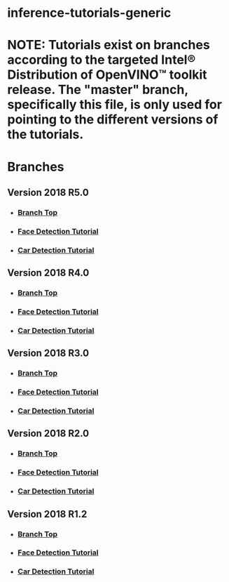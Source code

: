 # inference-tutorials-generic


# **NOTE**: Tutorials exist on branches according to the targeted Intel® Distribution of OpenVINO™ toolkit release.  The "master" branch, specifically this file, is only used for pointing to the different versions of the tutorials.

# Branches
## Version 2018 R5.0
- ### [Branch Top](https://github.com/intel-iot-devkit/inference-tutorials-generic/tree/openvino_toolkit_r5_0)
- ### [Face Detection Tutorial](https://github.com/intel-iot-devkit/inference-tutorials-generic/tree/openvino_toolkit_r5_0/face_detection_tutorial/Readme.md)
- ### [Car Detection Tutorial](https://github.com/intel-iot-devkit/inference-tutorials-generic/tree/openvino_toolkit_r5_0/car_detection_tutorial/Readme.md)

## Version 2018 R4.0
- ### [Branch Top](https://github.com/intel-iot-devkit/inference-tutorials-generic/tree/openvino_toolkit_r4_0)
- ### [Face Detection Tutorial](https://github.com/intel-iot-devkit/inference-tutorials-generic/tree/openvino_toolkit_r4_0/face_detection_tutorial/Readme.md)
- ### [Car Detection Tutorial](https://github.com/intel-iot-devkit/inference-tutorials-generic/tree/openvino_toolkit_r4_0/car_detection_tutorial/Readme.md)

## Version 2018 R3.0
- ### [Branch Top](https://github.com/intel-iot-devkit/inference-tutorials-generic/tree/openvino_toolkit_r3_0)
- ### [Face Detection Tutorial](https://github.com/intel-iot-devkit/inference-tutorials-generic/tree/openvino_toolkit_r3_0/face_detection_tutorial/Readme.md)
- ### [Car Detection Tutorial](https://github.com/intel-iot-devkit/inference-tutorials-generic/tree/openvino_toolkit_r3_0/car_detection_tutorial/Readme.md)

## Version 2018 R2.0
- ### [Branch Top](https://github.com/intel-iot-devkit/inference-tutorials-generic/tree/openvino_toolkit_r2_0)
- ### [Face Detection Tutorial](https://github.com/intel-iot-devkit/inference-tutorials-generic/tree/openvino_toolkit_r2_0/face_detection_tutorial/Readme.md)
- ### [Car Detection Tutorial](https://github.com/intel-iot-devkit/inference-tutorials-generic/tree/openvino_toolkit_r2_0/car_detection_tutorial/Readme.md)

## Version 2018 R1.2
- ### [Branch Top](https://github.com/intel-iot-devkit/inference-tutorials-generic/tree/openvino_toolkit_r1_2)
- ### [Face Detection Tutorial](https://github.com/intel-iot-devkit/inference-tutorials-generic/tree/openvino_toolkit_r1_2/face_detection_tutorial/Readme.md)
- ### [Car Detection Tutorial](https://github.com/intel-iot-devkit/inference-tutorials-generic/tree/openvino_toolkit_r1_2/car_detection_tutorial/Readme.md)


